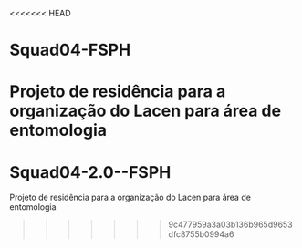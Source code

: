 <<<<<<< HEAD
# Squad04-FSPH
Projeto de residência para a organização do Lacen para área de  entomologia
=======
# Squad04-2.0--FSPH
Projeto de residência para a organização do Lacen para área de entomologia
>>>>>>> 9c477959a3a03b136b965d9653dfc8755b0994a6
